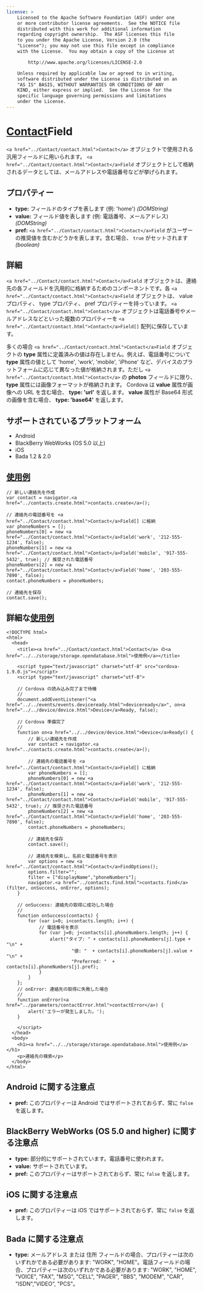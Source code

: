 ```yaml
---
license: >
    Licensed to the Apache Software Foundation (ASF) under one
    or more contributor license agreements.  See the NOTICE file
    distributed with this work for additional information
    regarding copyright ownership.  The ASF licenses this file
    to you under the Apache License, Version 2.0 (the
    "License"); you may not use this file except in compliance
    with the License.  You may obtain a copy of the License at

        http://www.apache.org/licenses/LICENSE-2.0

    Unless required by applicable law or agreed to in writing,
    software distributed under the License is distributed on an
    "AS IS" BASIS, WITHOUT WARRANTIES OR CONDITIONS OF ANY
    KIND, either express or implied.  See the License for the
    specific language governing permissions and limitations
    under the License.
---
```


<a href="../Contact/contact.html">Contact</a>Field
============

`<a href="../Contact/contact.html">Contact</a>` オブジェクトで使用される汎用フィールドに用いられます。 `<a href="../Contact/contact.html">Contact</a>Field` オブジェクトとして格納されるデータとしては、メールアドレスや電話番号などが挙げられます。

プロパティー
----------

- __type:__ フィールドのタイプを表します (例: 'home') _(DOMString)_
- __value:__ フィールド値を表します (例: 電話番号、メールアドレス) _(DOMString)_
- __pref:__ `<a href="../Contact/contact.html">Contact</a>Field` がユーザーの推奨値を含むかどうかを表します。含む場合、 `true` がセットされます _(boolean)_

詳細
-------

`<a href="../Contact/contact.html">Contact</a>Field` オブジェクトは、連絡先の各フィールドを汎用的に格納するためのコンポーネントです。各 `<a href="../Contact/contact.html">Contact</a>Field` オブジェクトは、 value プロパティ、 type プロパティ、 pref プロパティーを持っています。 `<a href="../Contact/contact.html">Contact</a>` オブジェクトは電話番号やメールアドレスなどといった複数のプロパティーを `<a href="../Contact/contact.html">Contact</a>Field[]` 配列に保存しています。

多くの場合 `<a href="../Contact/contact.html">Contact</a>Field` オブジェクトの __type__ 属性に定義済みの値は存在しません。例えば、電話番号について __type__ 属性の値として 'home', 'work', 'mobile', 'iPhone' など、デバイスのプラットフォームに応じて異なった値が格納されます。ただし `<a href="../Contact/contact.html">Contact</a>` の __photos__ フィールドに限り、 __type__ 属性には画像フォーマットが格納されます。 Cordova は __value__ 属性が画像への URL を含む場合、 __type: 'url'__ を返します。 __value__ 属性が Base64 形式の画像を含む場合、 __type: 'base64'__ を返します。

サポートされているプラットフォーム
-------------------

- Android
- BlackBerry WebWorks (OS 5.0 以上)
- iOS
- Bada 1.2 & 2.0

<a href="../../storage/storage.opendatabase.html">使用例</a>
-------------

    // 新しい連絡先を作成
    var contact = navigator.<a href="../contacts.create.html">contacts.create</a>();

    // 連絡先の電話番号を <a href="../Contact/contact.html">Contact</a>Field[] に格納
    var phoneNumbers = [];
    phoneNumbers[0] = new <a href="../Contact/contact.html">Contact</a>Field('work', '212-555-1234', false);
    phoneNumbers[1] = new <a href="../Contact/contact.html">Contact</a>Field('mobile', '917-555-5432', true); // 推奨された電話番号
    phoneNumbers[2] = new <a href="../Contact/contact.html">Contact</a>Field('home', '203-555-7890', false);
    contact.phoneNumbers = phoneNumbers;

    // 連絡先を保存
    contact.save();

詳細な<a href="../../storage/storage.opendatabase.html">使用例</a>
------------

    <!DOCTYPE html>
    <html>
      <head>
        <title><a href="../Contact/contact.html">Contact</a> の<a href="../../storage/storage.opendatabase.html">使用例</a></title>

        <script type="text/javascript" charset="utf-8" src="cordova-1.9.0.js"></script>
        <script type="text/javascript" charset="utf-8">

        // Cordova の読み込み完了まで待機
        //
        document.addEventListener("<a href="../../events/events.deviceready.html">deviceready</a>", on<a href="../../device/device.html">Device</a>Ready, false);

        // Cordova 準備完了
        //
        function on<a href="../../device/device.html">Device</a>Ready() {
            // 新しい連絡先を作成
            var contact = navigator.<a href="../contacts.create.html">contacts.create</a>();

            // 連絡先の電話番号を <a href="../Contact/contact.html">Contact</a>Field[] に格納
            var phoneNumbers = [];
            phoneNumbers[0] = new <a href="../Contact/contact.html">Contact</a>Field('work', '212-555-1234', false);
            phoneNumbers[1] = new <a href="../Contact/contact.html">Contact</a>Field('mobile', '917-555-5432', true); // 推奨された電話番号
            phoneNumbers[2] = new <a href="../Contact/contact.html">Contact</a>Field('home', '203-555-7890', false);
            contact.phoneNumbers = phoneNumbers;

            // 連絡先を保存
            contact.save();

            // 連絡先を検索し、名前と電話番号を表示
            var options = new <a href="../Contact/contact.html">Contact</a>FindOptions();
            options.filter="";
            filter = ["displayName","phoneNumbers"];
            navigator.<a href="../contacts.find.html">contacts.find</a>(filter, onSuccess, onError, options);
        }

        // onSuccess: 連絡先の取得に成功した場合
        //
        function onSuccess(contacts) {
            for (var i=0; i<contacts.length; i++) {
                // 電話番号を表示
                for (var j=0; j<contacts[i].phoneNumbers.length; j++) {
                    alert("タイプ: " + contacts[i].phoneNumbers[j].type + "\n" +
                            "値: "  + contacts[i].phoneNumbers[j].value + "\n" +
                            "Preferred: "  + contacts[i].phoneNumbers[j].pref);
                }
            }
        };
        // onError: 連絡先の取得に失敗した場合
        //
        function onError(<a href="../parameters/contactError.html">contactError</a>) {
            alert('エラーが発生しました。');
        }

        </script>
      </head>
      <body>
        <h1><a href="../../storage/storage.opendatabase.html">使用例</a></h1>
        <p>連絡先の検索</p>
      </body>
    </html>

Android に関する注意点
--------------

- __pref:__ このプロパティーは Android ではサポートされておらず、常に `false` を返します。

BlackBerry WebWorks (OS 5.0 and higher) に関する注意点
--------------------------------------------

- __type:__ 部分的にサポートされています。電話番号に使われます。
- __value:__ サポートされています。
- __pref:__ このプロパティーはサポートされておらず、常に `false` を返します。

iOS に関する注意点
-----------

- __pref:__ このプロパティーは iOS ではサポートされておらず、常に `false` を返します。

Bada に関する注意点
-----------
- __type:__ メールアドレス または 住所 フィールドの場合、プロパティーは次のいずれかである必要があります: "WORK", "HOME"。電話フィールドの場合、プロパティーは次のいずれかである必要があります: "WORK", "HOME", "VOICE", "FAX", "MSG", "CELL", "PAGER", "BBS", "MODEM", "CAR", "ISDN","VIDEO", "PCS"。
